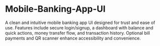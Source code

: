 # Mobile-Banking-App-UI
A clean and intuitive mobile banking app UI designed for trust and ease of use. Features include secure login/signup, a dashboard with balance and quick actions, money transfer flow, and transaction history. Optional bill payments and QR scanner enhance accessibility and convenience.
